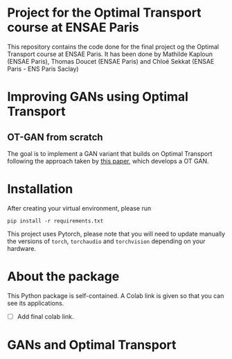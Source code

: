 # Project for the Optimal Transport course at ENSAE Paris

This repository contains the code done for the final project og the Optimal Transport course at ENSAE Paris. It has been
done by Mathilde Kaploun (ENSAE Paris), Thomas Doucet (ENSAE Paris) and Chloé Sekkat (ENSAE Paris - ENS Paris Saclay)

# Improving GANs using Optimal Transport
## OT-GAN from scratch

The goal is to implement a GAN variant that builds on Optimal Transport following the approach taken by [this paper](https://arxiv.org/abs/1803.05573),
which develops a OT GAN. 

# Installation 

After creating your virtual environment, please run 

```
pip install -r requirements.txt
```

This project uses Pytorch, please note that you will need to update manually the versions of ``torch``, ``torchaudio`` 
and ``torchvision`` depending on your hardware.

# About the package

This Python package is self-contained. A Colab link is given so that you can see its applications.

- [ ] Add final colab link. 

# GANs and Optimal Transport
